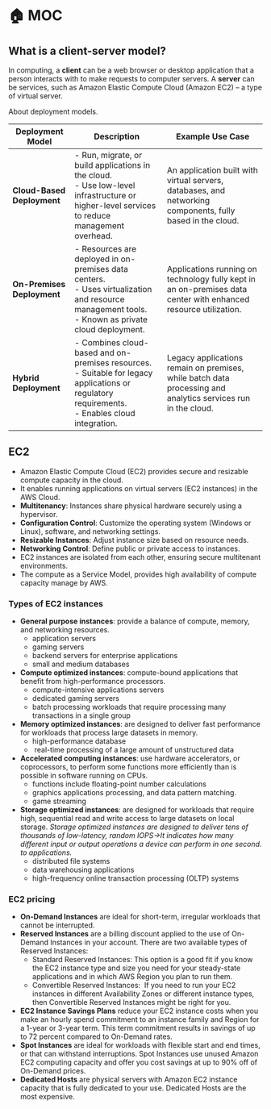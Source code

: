 # 🏠 MOC

## What is a client-server model?
In computing, a **client** can be a web browser or desktop application that a person interacts with to make requests to computer servers. A **server** can be services, such as Amazon Elastic Compute Cloud (Amazon EC2) – a type of virtual server. 
	
About deployment models.

| **Deployment Model**       | **Description**                                                                                                                                       | **Example Use Case**                                                                                            |
| -------------------------- | ----------------------------------------------------------------------------------------------------------------------------------------------------- | --------------------------------------------------------------------------------------------------------------- |
| **Cloud-Based Deployment** | - Run, migrate, or build applications in the cloud.<br>- Use low-level infrastructure or higher-level services to reduce management overhead.         | An application built with virtual servers, databases, and networking components, fully based in the cloud.      |
| **On-Premises Deployment** | - Resources are deployed in on-premises data centers.<br>- Uses virtualization and resource management tools.<br>- Known as private cloud deployment. | Applications running on technology fully kept in an on-premises data center with enhanced resource utilization. |
| **Hybrid Deployment**      | - Combines cloud-based and on-premises resources.<br>- Suitable for legacy applications or regulatory requirements.<br>- Enables cloud integration.   | Legacy applications remain on premises, while batch data processing and analytics services run in the cloud.    |
## EC2
- Amazon Elastic Compute Cloud (EC2) provides secure and resizable compute capacity in the cloud.
- It enables running applications on virtual servers (EC2 instances) in the AWS Cloud.
- **Multitenancy**: Instances share physical hardware securely using a hypervisor.
- **Configuration Control**: Customize the operating system (Windows or Linux), software, and networking settings.
- **Resizable Instances**: Adjust instance size based on resource needs.
- **Networking Control**: Define public or private access to instances.
- EC2 instances are isolated from each other, ensuring secure multitenant environments.
- The compute as a Service Model, provides high availability of compute capacity manage by AWS.

### Types of EC2 instances
- **General purpose instances**: provide a balance of compute, memory, and networking resources.
	- application servers
	- gaming servers
	- backend servers for enterprise applications
	- small and medium databases
- **Compute optimized instances**: compute-bound applications that benefit from high-performance processors.
	- compute-intensive applications servers
	- dedicated gaming servers
	- batch processing workloads that require processing many transactions in a single group
- **Memory optimized instances**: are designed to deliver fast performance for workloads that process large datasets in memory.
	- high-performance database
	-  real-time processing of a large amount of unstructured data
- **Accelerated computing instances**: use hardware accelerators, or coprocessors, to perform some functions more efficiently than is possible in software running on CPUs.
	- functions include floating-point number calculations
	- graphics applications processing, and data pattern matching.
	- game streaming
- **Storage optimized instances**: are designed for workloads that require high, sequential read and write access to large datasets on local storage. *Storage optimized instances are designed to deliver tens of thousands of low-latency, random IOPS->It indicates how many different input or output operations a device can perform in one second. to applications.*
	- distributed file systems
	- data warehousing applications
	- high-frequency online transaction processing (OLTP) systems
### EC2 pricing
- **On-Demand Instances** are ideal for short-term, irregular workloads that cannot be interrupted.
- **Reserved Instances** are a billing discount applied to the use of On-Demand Instances in your account. There are two available types of Reserved Instances:
	- Standard Reserved Instances: This option is a good fit if you know the EC2 instance type and size you need for your steady-state applications and in which AWS Region you plan to run them.
	- Convertible Reserved Instances:  If you need to run your EC2 instances in different Availability Zones or different instance types, then Convertible Reserved Instances might be right for you.
- **EC2 Instance Savings Plans** reduce your EC2 instance costs when you make an hourly spend commitment to an instance family and Region for a 1-year or 3-year term. This term commitment results in savings of up to 72 percent compared to On-Demand rates.
- **Spot Instances** are ideal for workloads with flexible start and end times, or that can withstand interruptions. Spot Instances use unused Amazon EC2 computing capacity and offer you cost savings at up to 90% off of On-Demand prices.
- **Dedicated Hosts** are physical servers with Amazon EC2 instance capacity that is fully dedicated to your use. Dedicated Hosts are the most expensive.